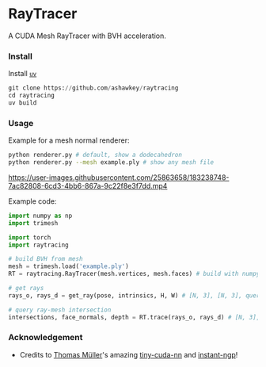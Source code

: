 # RayTracer

A CUDA Mesh RayTracer with BVH acceleration.

### Install

Install [`uv`](https://docs.astral.sh/uv/)

```python
git clone https://github.com/ashawkey/raytracing
cd raytracing
uv build
```

### Usage

Example for a mesh normal renderer:

```bash
python renderer.py # default, show a dodecahedron
python renderer.py --mesh example.ply # show any mesh file
```

https://user-images.githubusercontent.com/25863658/183238748-7ac82808-6cd3-4bb6-867a-9c22f8e3f7dd.mp4

Example code:

```python
import numpy as np
import trimesh

import torch
import raytracing

# build BVH from mesh
mesh = trimesh.load('example.ply')
RT = raytracing.RayTracer(mesh.vertices, mesh.faces) # build with numpy.ndarray

# get rays
rays_o, rays_d = get_ray(pose, intrinsics, H, W) # [N, 3], [N, 3], query with torch.Tensor (on cuda)

# query ray-mesh intersection
intersections, face_normals, depth = RT.trace(rays_o, rays_d) # [N, 3], [N, 3], [N,]
```



### Acknowledgement

* Credits to [Thomas Müller](https://tom94.net/)'s amazing [tiny-cuda-nn](https://github.com/NVlabs/tiny-cuda-nn) and [instant-ngp](https://github.com/NVlabs/instant-ngp)!
